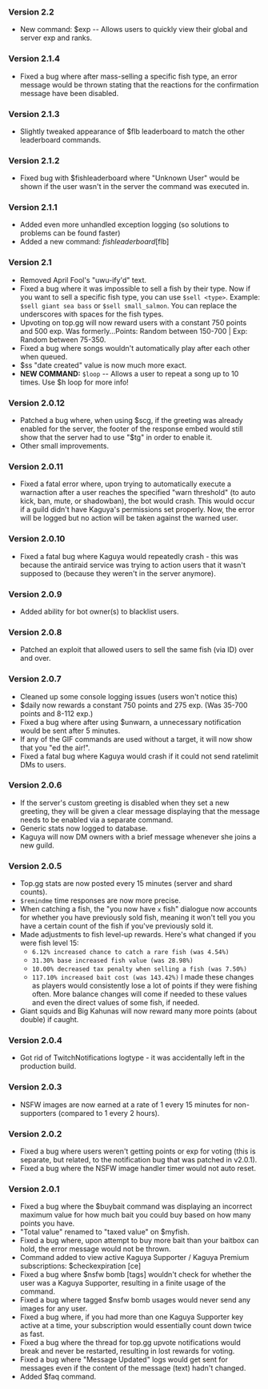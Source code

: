 ### Version 2.2
- New command: $exp -- Allows users to quickly view their global and server exp and ranks.

### Version 2.1.4
- Fixed a bug where after mass-selling a specific fish type, an error message would be thrown stating that the reactions for the confirmation message have been disabled.

### Version 2.1.3
- Slightly tweaked appearance of $flb leaderboard to match the other leaderboard commands.

### Version 2.1.2
- Fixed bug with $fishleaderboard where "Unknown User" would be shown if the user wasn't in the server the command was executed in.

### Version 2.1.1
- Added even more unhandled exception logging (so solutions to problems can be found faster)
- Added a new command: $fishleaderboard [$flb]

### Version 2.1
- Removed April Fool's "uwu-ify'd" text.
- Fixed a bug where it was impossible to sell a fish by their type. Now if you want to sell a specific fish type, you can use `$sell <type>`. Example: `$sell giant sea bass` or `$sell small_salmon`. You can replace the underscores with spaces for the fish types.
- Upvoting on top.gg will now reward users with a constant 750 points and 500 exp. Was formerly...Points: Random between 150-700 | Exp: Random between 75-350.
- Fixed a bug where songs wouldn't automatically play after each other when queued.
- $ss "date created" value is now much more exact.
- **NEW COMMAND:** `$loop` -- Allows a user to repeat a song up to 10 times. Use $h loop for more info!

### Version 2.0.12
- Patched a bug where, when using $scg, if the greeting was already enabled for the server, the footer of the response embed would still show that the server had to use "$tg" in order to enable it.
- Other small improvements.

### Version 2.0.11
- Fixed a fatal error where, upon trying to automatically execute a warnaction after a user reaches the specified "warn threshold" (to auto kick, ban, mute, or shadowban), the bot would crash. This would occur if a guild didn't have Kaguya's permissions set properly. Now, the error will be logged but no action will be taken against the warned user.

### Version 2.0.10
- Fixed a fatal bug where Kaguya would repeatedly crash - this was because the antiraid service was trying to action users that it wasn't supposed to (because they weren't in the server anymore).

### Version 2.0.9
- Added ability for bot owner(s) to blacklist users.

### Version 2.0.8
- Patched an exploit that allowed users to sell the same fish (via ID) over and over.

### Version 2.0.7
- Cleaned up some console logging issues (users won't notice this)
- $daily now rewards a constant 750 points and 275 exp. (Was 35-700 points and 8-112 exp.)
- Fixed a bug where after using $unwarn, a unnecessary notification would be sent after 5 minutes.
- If any of the GIF commands are used without a target, it will now show that you "<action>ed the air!".
- Fixed a fatal bug where Kaguya would crash if it could not send ratelimit DMs to users.

### Version 2.0.6
- If the server's custom greeting is disabled when they set a new greeting, they will be given a clear message displaying that the message needs to be enabled via a separate command.
- Generic stats now logged to database.
- Kaguya will now DM owners with a brief message whenever she joins a new guild.

### Version 2.0.5
- Top.gg stats are now posted every 15 minutes (server and shard counts).
- `$remindme` time responses are now more precise.
- When catching a fish, the "you now have `x` fish" dialogue now accounts for whether you have previously sold fish, meaning it won't tell you you have a certain count of the fish if you've previously sold it.
- Made adjustments to fish level-up rewards. Here's what changed if you were fish level 15: 
    - `6.12% increased chance to catch a rare fish (was 4.54%)`
    - `31.30% base increased fish value (was 28.98%)`
    - `10.00% decreased tax penalty when selling a fish (was 7.50%)`
    - `117.10% increased bait cost (was 143.42%)`
    I made these changes as players would consistently lose a lot of points if they were fishing often. More balance changes will come if needed to these values and even the direct values of some fish, if needed.
- Giant squids and Big Kahunas will now reward many more points (about double) if caught.

### Version 2.0.4
- Got rid of TwitchNotifications logtype - it was accidentally left in the production build.

### Version 2.0.3
- NSFW images are now earned at a rate of 1 every 15 minutes for non-supporters (compared to 1 every 2 hours).

### Version 2.0.2
- Fixed a bug where users weren't getting points or exp for voting (this is separate, but related, to the notification bug that was patched in v2.0.1).
- Fixed a bug where the NSFW image handler timer would not auto reset.

### Version 2.0.1

- Fixed a bug where the $buybait command was displaying an incorrect maximum value for how much bait you could buy based on how many points you have.
- "Total value" renamed to "taxed value" on $myfish.
- Fixed a bug where, upon attempt to buy more bait than your baitbox can hold, the error message would not be thrown.
- Command added to view active Kaguya Supporter / Kaguya Premium subscriptions: $checkexpiration [ce]
- Fixed a bug where $nsfw bomb [tags] wouldn't check for whether the user was a Kaguya Supporter, resulting in a finite usage of the command.
- Fixed a bug where tagged $nsfw bomb usages would never send any images for any user.
- Fixed a bug where, if you had more than one Kaguya Supporter key active at a time, your subscription would essentially count down twice as fast.
- Fixed a bug where the thread for top.gg upvote notifications would break and never be restarted, resulting in lost rewards for voting.
- Fixed a bug where "Message Updated" logs would get sent for messages even if the content of the message (text) hadn't changed.
- Added $faq command.